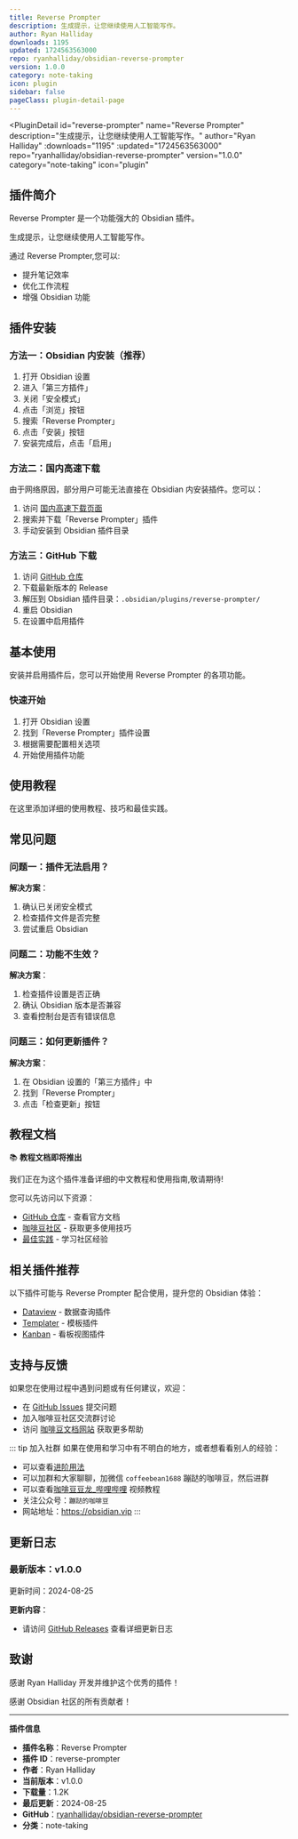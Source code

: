 ```yaml
---
title: Reverse Prompter
description: 生成提示，让您继续使用人工智能写作。
author: Ryan Halliday
downloads: 1195
updated: 1724563563000
repo: ryanhalliday/obsidian-reverse-prompter
version: 1.0.0
category: note-taking
icon: plugin
sidebar: false
pageClass: plugin-detail-page
---
```


<PluginDetail
  id="reverse-prompter"
  name="Reverse Prompter"
  description="生成提示，让您继续使用人工智能写作。"
  author="Ryan Halliday"
  :downloads="1195"
  :updated="1724563563000"
  repo="ryanhalliday/obsidian-reverse-prompter"
  version="1.0.0"
  category="note-taking"
  icon="plugin"
>

<!-- AUTO_GENERATED_START -->
## 插件简介

Reverse Prompter 是一个功能强大的 Obsidian 插件。

生成提示，让您继续使用人工智能写作。

通过 Reverse Prompter,您可以:

- 提升笔记效率
- 优化工作流程
- 增强 Obsidian 功能

<!-- AUTO_GENERATED_END -->

<!-- AUTO_GENERATED_START -->
## 插件安装

### 方法一：Obsidian 内安装（推荐）

1. 打开 Obsidian 设置
2. 进入「第三方插件」
3. 关闭「安全模式」
4. 点击「浏览」按钮
5. 搜索「Reverse Prompter」
6. 点击「安装」按钮
7. 安装完成后，点击「启用」

### 方法二：国内高速下载

由于网络原因，部分用户可能无法直接在 Obsidian 内安装插件。您可以：

1. 访问 [国内高速下载页面](/zh/documentation/obsidian-plugins-download.html)
2. 搜索并下载「Reverse Prompter」插件
3. 手动安装到 Obsidian 插件目录

### 方法三：GitHub 下载

1. 访问 [GitHub 仓库](https://github.com/ryanhalliday/obsidian-reverse-prompter)
2. 下载最新版本的 Release
3. 解压到 Obsidian 插件目录：`.obsidian/plugins/reverse-prompter/`
4. 重启 Obsidian
5. 在设置中启用插件

## 基本使用

安装并启用插件后，您可以开始使用 Reverse Prompter 的各项功能。

### 快速开始

1. 打开 Obsidian 设置
2. 找到「Reverse Prompter」插件设置
3. 根据需要配置相关选项
4. 开始使用插件功能

<!-- AUTO_GENERATED_END -->

<!-- CUSTOM_CONTENT_START:tutorial -->
## 使用教程

在这里添加详细的使用教程、技巧和最佳实践。

<!-- CUSTOM_CONTENT_END:tutorial -->

<!-- SHARED_CONTENT_START -->
## 常见问题

### 问题一：插件无法启用？

**解决方案**：
1. 确认已关闭安全模式
2. 检查插件文件是否完整
3. 尝试重启 Obsidian

### 问题二：功能不生效？

**解决方案**：
1. 检查插件设置是否正确
2. 确认 Obsidian 版本是否兼容
3. 查看控制台是否有错误信息

### 问题三：如何更新插件？

**解决方案**：
1. 在 Obsidian 设置的「第三方插件」中
2. 找到「Reverse Prompter」
3. 点击「检查更新」按钮

## 教程文档

📚 **教程文档即将推出**

我们正在为这个插件准备详细的中文教程和使用指南,敬请期待!

您可以先访问以下资源：
- [GitHub 仓库](https://github.com/ryanhalliday/obsidian-reverse-prompter) - 查看官方文档
- [咖啡豆社区](/zh/bases/) - 获取更多使用技巧
- [最佳实践](/zh/best-practices/) - 学习社区经验

## 相关插件推荐

以下插件可能与 Reverse Prompter 配合使用，提升您的 Obsidian 体验：

- [Dataview](/zh/plugins/dataview.html) - 数据查询插件
- [Templater](/zh/plugins/templater-obsidian.html) - 模板插件
- [Kanban](/zh/plugins/obsidian-kanban.html) - 看板视图插件

## 支持与反馈

如果您在使用过程中遇到问题或有任何建议，欢迎：

- 在 [GitHub Issues](https://github.com/ryanhalliday/obsidian-reverse-prompter/issues) 提交问题
- 加入咖啡豆社区交流群讨论
- 访问 [咖啡豆文档网站](https://obsidian.vip) 获取更多帮助

::: tip 加入社群
如果在使用和学习中有不明白的地方，或者想看看别人的经验：
- 可以查看[进阶用法](/zh/advanced)
- 可以加群和大家聊聊，加微信 `coffeebean1688` 蹦跶的咖啡豆，然后进群
- 可以查看[咖啡豆豆龙_哔哩哔哩](https://space.bilibili.com/618777356) 视频教程
- 关注公众号：`蹦跶的咖啡豆`
- 网站地址：https://obsidian.vip
:::
<!-- SHARED_CONTENT_END -->

<!-- AUTO_GENERATED_START -->
## 更新日志

### 最新版本：v1.0.0

更新时间：2024-08-25

**更新内容**：
- 请访问 [GitHub Releases](https://github.com/ryanhalliday/obsidian-reverse-prompter/releases) 查看详细更新日志

## 致谢

感谢 Ryan Halliday 开发并维护这个优秀的插件！

感谢 Obsidian 社区的所有贡献者！

---

**插件信息**
- **插件名称**：Reverse Prompter
- **插件 ID**：reverse-prompter
- **作者**：Ryan Halliday
- **当前版本**：v1.0.0
- **下载量**：1.2K
- **最后更新**：2024-08-25
- **GitHub**：[ryanhalliday/obsidian-reverse-prompter](https://github.com/ryanhalliday/obsidian-reverse-prompter)
- **分类**：note-taking
<!-- AUTO_GENERATED_END -->

</PluginDetail>

